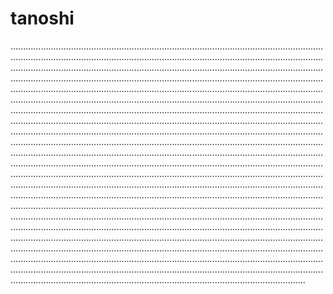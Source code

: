 # tanoshi

.............................................................................................................................................................................................................................................................................................................................................................................................................................................................................................................................................................................................................................................................................................................................................................................................................................................................................................................................................................................................................................................................................................................................................................................................................................................................................................................................................................................................................................................................................................................................................................................................................................................................................................................................................................................................................................................................................................................................................................................................................................................................................................................................................................................................................................................................................................................................................................................................................................................................................................................................................................................................................................................................................................................................................................................................................................................................................................................................................................
